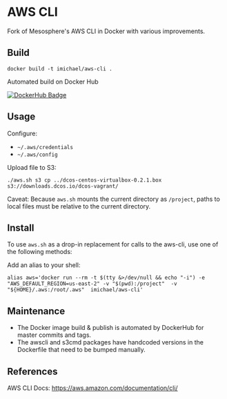 # AWS CLI

Fork of Mesosphere's AWS CLI in Docker with various improvements.

## Build

```
docker build -t imichael/aws-cli .
```

Automated build on Docker Hub

[![DockerHub Badge](http://dockeri.co/image/imichael/aws-cli)](https://hub.docker.com/r/mesosphere/aws-cli/)

## Usage

Configure:

- `~/.aws/credentials`
- `~/.aws/config`

Upload file to S3:

```
./aws.sh s3 cp ../dcos-centos-virtualbox-0.2.1.box s3://downloads.dcos.io/dcos-vagrant/
```

Caveat: Because `aws.sh` mounts the current directory as `/project`, paths to local files must be relative to the current directory.

## Install

To use `aws.sh` as a drop-in replacement for calls to the aws-cli, use one of the following methods:

Add an alias to your shell:

```
alias aws='docker run --rm -t $(tty &>/dev/null && echo "-i") -e "AWS_DEFAULT_REGION=us-east-2" -v "$(pwd):/project"  -v "${HOME}/.aws:/root/.aws"  imichael/aws-cli'
```

## Maintenance 

- The Docker image build & publish is automated by DockerHub for master commits and tags.
- The awscli and s3cmd packages have handcoded versions in the Dockerfile that need to be bumped manually.

## References

AWS CLI Docs: https://aws.amazon.com/documentation/cli/

